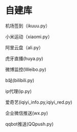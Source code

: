 # 自建库

机场签到（ikuuu.py）

小米运动（xiaomi.py）

阿里云盘（ali.py）

虎牙直播(huya.py)

微博监控(Weibo.py)

b站(bilibili.py)

ip代理(ip.py)

爱奇艺(iqiyi_info.py,iqiyi_red.py)

企业微信推送(wx.py)

qqbot推送(QQpush.py)

